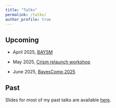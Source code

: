 ```yaml
---
title: "Talks"
permalink: /talks/
author_profile: true
---
```


## Upcoming 

* April 2025, [BAYSM](https://baysm2025.github.io/)

* May 2025, [Crism relaunch workshop](https://warwick.ac.uk/fac/sci/statistics/news/crism-event2025/)

* June 2025, [BayesComp 2025](https://bayescomp2025.sg/#speakers)


## Past

Slides for most of my past talks are available [here](https://github.com/FrancescaCrucinio/Talks).
